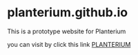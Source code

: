 # planterium.github.io

This is a prototype website for Planterium

you can visit by click this link <a href="https://planterium.github.io">PLANTERIUM</a> 
